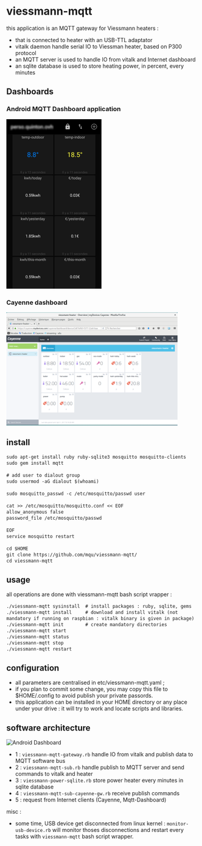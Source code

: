 # viessmann-mqtt

this application is an MQTT gateway for Viessmann heaters :
* that is connected to heater with an USB-TTL adaptator
* vitalk daemon handle serial IO to Viessman heater, based on P300 protocol
* an MQTT server is used to handle IO from vitalk and Internet dashboard
* an sqlite database is used to store heating power, in percent, every minutes

## Dashboards
### Android MQTT Dashboard application

<img src="./docs/android-mqtt-dashboard.png" alt="Android Dashboard" width=250 />

### Cayenne dashboard

<img src="./docs/cayenne-dashboard-viessmann-heater.png" alt="Cayenne Dashboard" width=450 />

## install

    sudo apt-get install ruby ruby-sqlite3 mosquitto mosquitto-clients
    sudo gem install mqtt
    
    # add user to dialout group
    sudo usermod -aG dialout $(whoami)
    
    sudo mosquitto_passwd -c /etc/mosquitto/passwd user
    
    cat >> /etc/mosquitto/mosquitto.conf << EOF
    allow_anonymous false
    password_file /etc/mosquitto/passwd
    
    EOF
    service mosquitto restart
    
    cd $HOME
    git clone https://github.com/mqu/viessmann-mqtt/
    cd viessmann-mqtt


## usage

all operations are done with viessmann-mqtt bash script vrapper :
    
    ./viessmann-mqtt sysinstall  # install packages : ruby, sqlite, gems
    ./viessmann-mqtt install     # download and install vitalk (not mandatory if running on raspbian : vitalk binary is given in package) 
    ./viessmann-mqtt init        # create mandatory directories
    ./viessmann-mqtt start
    ./viessmann-mqtt status
    ./viessmann-mqtt stop
    ./viessmann-mqtt restart

## configuration

* all parameters are centralised in etc/viessmann-mqtt.yaml ; 
* if you plan to commit some change, you may copy this file to $HOME/.config to avoid publish your private passords.
* this application can be installed in your HOME directory or any place under your drive : it will try to work and locate scripts and libraries.

## software architecture

<img src="https://raw.githubusercontent.com/mqu/viessmann-mqtt/master/docs/viessmann-mqtt-architecture.png" alt="Android Dashboard" width=650 />

* 1 : `viessmann-mqtt-gateway.rb` handle IO from vitalk and publish data to MQTT software bus
* 2 : `viessmann-mqtt-sub.rb` handle publish to MQTT server and send commands to vitalk and heater
* 3 : `viessmann-power-sqlite.rb` store power heater every minutes in sqlite database
* 4 : `viessmann-mqtt-sub-cayenne-gw.rb` receive publish commands
* 5 : request from Internet clients (Cayenne, Mqtt-Dashboard)

misc :

* some time, USB device get disconnected from linux kernel : `monitor-usb-device.rb` will monitor thoses disconnections and restart every tasks with `viessmann-mqtt` bash script wrapper.



